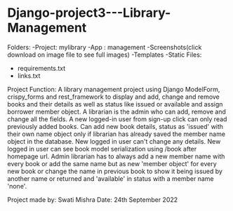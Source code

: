 # Django-project3---Library-Management
Folders:
  -Project: mylibrary
  -App    : management
  -Screenshots(click download on image file to see full images)
  -Templates
  -Static
Files:
   - requirements.txt
   - links.txt

Project Function: A library management project using Django ModelForm, crispy_forms and rest_framework to display and add, change and remove books and their details as                     well as status like issued or available and assign borrower member object.
                  A librarian is the admin who can add, remove and change all the fields.
                  A new logged-in user from sign-up click can only read previously added books. Can add new book details, status as 'issued' with their own name object                     only if librarian has already saved the member name object in the database. New logged in user can't change any details. New logged in user can see                       book model serialization using /book after homepage url.
                  Admin librarian has to always add a new member name with every book or add the same name but as new 'member object' for every new book or change the                     name in previous book to show it being issued by another name or returned and 'available' in status with a member name 'none'.

Project made by: Swati Mishra
Date: 24th September 2022
